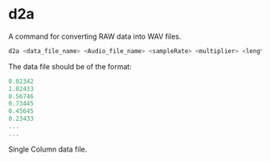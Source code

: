 # d2a

A command for converting RAW data into WAV files.


```bash
d2a <data_file_name> <Audio_file_name> <sampleRate> <multiplier> <length (s) >

```

The data file should be of the format:
```c++
0.02342
1.02433
0.56746
0.73445
0.45645
0.23433
...
...
```
Single Column data file.



